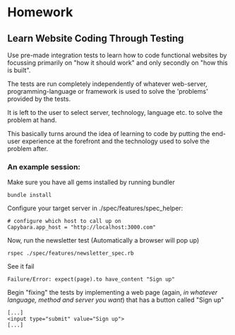 # Homework

## Learn Website Coding Through Testing

Use pre-made integration tests to learn how to code functional websites by focussing primarily on "how it should work" and only secondly on "how this is built".

The tests are run completely independently of whatever web-server, programming-language or framework is used to solve the 'problems' provided by the tests. 

It is left to the user to select server, technology, language etc. to solve the problem at hand.

This basically turns around the idea of learning to code by putting the end-user experience at the forefront and the technology used to solve the problem after. 

### An example session:

Make sure you have all gems installed by running bundler

```
bundle install
```

Configure your target server in ./spec/features/spec_helper:

``` 
# configure which host to call up on
Capybara.app_host = "http://localhost:3000.com"
```

Now, run the newsletter test (Automatically a browser will pop up)

```
rspec ./spec/features/newsletter_spec.rb
```

See it fail

```
Failure/Error: expect(page).to have_content "Sign up"
```

Begin "fixing" the tests by implementing a web page (again, *in whatever language, method and server you want*) that has a button called "Sign up"

```
[...]
<input type="submit" value="Sign up">
[...]
```